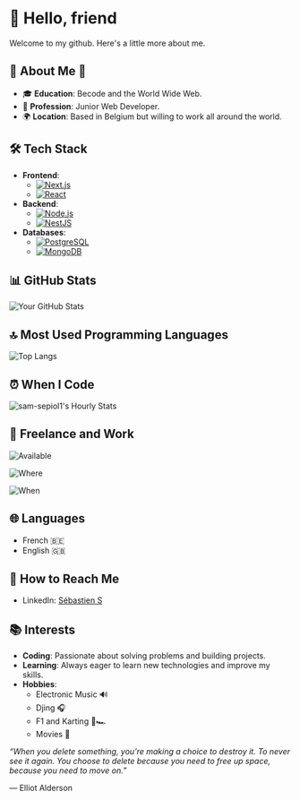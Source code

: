 # 👋 Hello, friend

Welcome to my github. Here's a little more about me.

## 🌟 About Me 🌟
- 🎓 **Education**: Becode and the World Wide Web.
- 💼 **Profession**: Junior Web Developer.
- 🌍 **Location**: Based in Belgium but willing to work all around the world.

## 🛠️ Tech Stack
- **Frontend**: 
  - [![Next.js](https://img.shields.io/badge/Next.js-000000?logo=next.js&logoColor=white)](https://nextjs.org/docs) 
  - [![React](https://img.shields.io/badge/React-61DAFB?logo=react&logoColor=white)](https://reactjs.org/docs/getting-started.html)
- **Backend**: 
  - [![Node.js](https://img.shields.io/badge/Node.js-339933?logo=node.js&logoColor=white)](https://nodejs.org/en/docs/)
  - [![NestJS](https://img.shields.io/badge/NestJS-E0234E?logo=nestjs&logoColor=white)](https://docs.nestjs.com/)
- **Databases**: 
  - [![PostgreSQL](https://img.shields.io/badge/PostgreSQL-336791?logo=postgresql&logoColor=white)](https://www.postgresql.org/docs/)
  - [![MongoDB](https://img.shields.io/badge/MongoDB-47A248?logo=mongodb&logoColor=white)](https://docs.mongodb.com/)


## 📊 GitHub Stats

![Your GitHub Stats](https://github-readme-stats.vercel.app/api?username=sam-sepiol1&show_icons=false&theme=transparent&hide=stars&hide_rank=true)


## 🔝 Most Used Programming Languages

![Top Langs](https://github-readme-stats.vercel.app/api/top-langs/?username=sam-sepiol1&layout=compact&theme=transparent)

## ⏰ When I Code
![sam-sepiol1's Hourly Stats](https://github-profile-summary-cards.vercel.app/api/cards/productive-time?username=sam-sepiol1&theme=transparent&utcOffset=1)

## 💼 Freelance and Work
![Available](https://img.shields.io/badge/Available-YES-green?style=flat-square)

![Where](https://img.shields.io/badge/Where-Anywhere-red?style=flat-square)

![When](https://img.shields.io/badge/When-Anytime-blue?style=flat-square)

## 🌐 Languages
- French 🇧🇪
- English 🇬🇧

## 💬 How to Reach Me
- LinkedIn: [Sébastien S](https://www.linkedin.com/in/sebastien-s/)


## 📚 Interests
- **Coding**: Passionate about solving problems and building projects.
- **Learning**: Always eager to learn new technologies and improve my skills.
- **Hobbies**: 
    - Electronic Music 🔊
    - Djing 🎧
    - F1 and Karting 🏁🏎️
    - Movies 🎥
 
_“When you delete something, you’re making a choice to destroy it. To never see it again. You choose to delete because you need to free up space, because you need to move on.”_  

— Elliot Alderson

